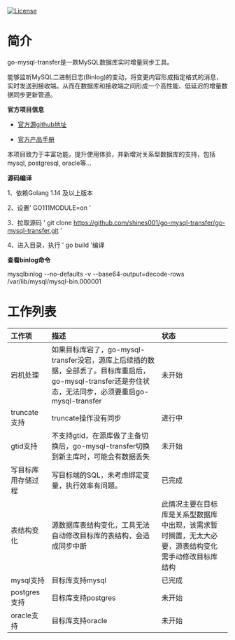 [![License](https://img.shields.io/badge/license-Apache%202-4EB1BA.svg)](https://www.apache.org/licenses/LICENSE-2.0.html)

# 简介

go-mysql-transfer是一款MySQL数据库实时增量同步工具。

能够监听MySQL二进制日志(Binlog)的变动，将变更内容形成指定格式的消息，实时发送到接收端。从而在数据库和接收端之间形成一个高性能、低延迟的增量数据同步更新管道。

**官方项目信息**

* [官方源github地址](https://github.com/wj596/go-mysql-transfer)


* [官方产品手册](https://www.kancloud.cn/wj596/go-mysql-transfer/2064425)

 本项目致力于丰富功能，提升使用体验，并新增对关系型数据库的支持，包括mysql, postgresql, oracle等...


**源码编译**

1、依赖Golang 1.14 及以上版本

2、设置' GO111MODULE=on '

3、拉取源码 ' git clone https://github.com/shines001/go-mysql-transfer/go-mysql-transfer.git '

4、进入目录，执行 ' go build '编译

**查看binlog命令**

mysqlbinlog  --no-defaults   -v --base64-output=decode-rows /var/lib/mysql/mysql-bin.000001


# 工作列表

| 工作项 |  描述   |  状态 |
| :------ | :------ | :------ |
| 宕机处理 |  如果目标库宕了，go-mysql-transfer没宕，源库上后续插的数据，全部丢了。目标库重启后，go-mysql-transfer还是夯住状态，无法同步，必须要重启go-mysql-transfer |   未开始 |
| truncate支持 |truncate操作没有同步  | 进行中 |
| gtid支持  |不支持gtid，在源库做了主备切换后，go-mysql-transfer切换到新主库时，可能会有数据丢失|未开始| 
| 写目标库用存储过程|写目标端的SQL，未考虑绑定变量，执行效率有问题。|已完成|
| 表结构变化| 源数据库表结构变化，工具无法自动修改目标库的表结构，会造成同步中断|此情况主要在目标库是关系型数据库中出现，该需求暂时搁置，无太大必要，源表结构变化需手动修改目标库结构|
| mysql支持| 目标库支持mysql|已完成|
| postgres支持 | 目标库支持postgres | 未开始|
| oracle支持 | 目标库支持oracle| 未开始|




